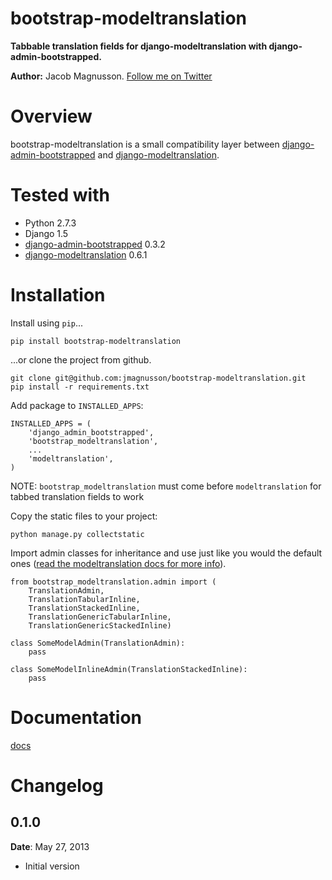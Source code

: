 # bootstrap-modeltranslation

**Tabbable translation fields for django-modeltranslation with django-admin-bootstrapped.**

**Author:** Jacob Magnusson. [Follow me on Twitter][twitter]

# Overview

bootstrap-modeltranslation is a small compatibility layer between [django-admin-bootstrapped] and [django-modeltranslation].

# Tested with

* Python 2.7.3
* Django 1.5
* [django-admin-bootstrapped] 0.3.2
* [django-modeltranslation] 0.6.1

# Installation

Install using `pip`...

    pip install bootstrap-modeltranslation

...or clone the project from github.

    git clone git@github.com:jmagnusson/bootstrap-modeltranslation.git
    pip install -r requirements.txt

Add package to `INSTALLED_APPS`:

    INSTALLED_APPS = (
        'django_admin_bootstrapped',
        'bootstrap_modeltranslation',
        ...
        'modeltranslation',
    )

NOTE: `bootstrap_modeltranslation` must come before `modeltranslation` for tabbed translation fields to work

Copy the static files to your project:

    python manage.py collectstatic

Import admin classes for inheritance and use just like you would the default ones ([read the modeltranslation docs for more info][django-modeltranslation-docs-admin]).

    from bootstrap_modeltranslation.admin import (
        TranslationAdmin,
        TranslationTabularInline, 
        TranslationStackedInline, 
        TranslationGenericTabularInline,
        TranslationGenericStackedInline)
    
    class SomeModelAdmin(TranslationAdmin):
        pass
    
    class SomeModelInlineAdmin(TranslationStackedInline):
        pass


# Documentation

[docs]

# Changelog

## 0.1.0

**Date**: May 27, 2013

* Initial version

[twitter]: https://twitter.com/pyjacob
[docs]: https://github.com/jmagnusson/bootstrap-modeltranslation
[django-modeltranslation]: https://github.com/deschler/django-modeltranslation
[django-modeltranslation-docs-admin]: https://django-modeltranslation.readthedocs.org/en/latest/admin.html
[django-admin-bootstrapped]: https://github.com/riccardo-forina/django-admin-bootstrapped
